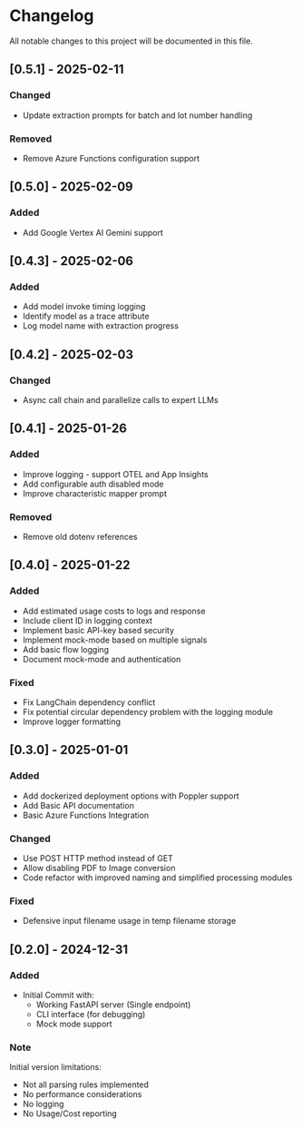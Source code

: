 # Changelog

All notable changes to this project will be documented in this file.

## [0.5.1] - 2025-02-11

### Changed
- Update extraction prompts for batch and lot number handling

### Removed
- Remove Azure Functions configuration support

## [0.5.0] - 2025-02-09

### Added
- Add Google Vertex AI Gemini support

## [0.4.3] - 2025-02-06

### Added
- Add model invoke timing logging
- Identify model as a trace attribute
- Log model name with extraction progress

## [0.4.2] - 2025-02-03

### Changed
- Async call chain and parallelize calls to expert LLMs

## [0.4.1] - 2025-01-26

### Added
- Improve logging - support OTEL and App Insights
- Add configurable auth disabled mode
- Improve characteristic mapper prompt

### Removed
- Remove old dotenv references

## [0.4.0] - 2025-01-22

### Added
- Add estimated usage costs to logs and response
- Include client ID in logging context
- Implement basic API-key based security
- Implement mock-mode based on multiple signals
- Add basic flow logging
- Document mock-mode and authentication

### Fixed
- Fix LangChain dependency conflict
- Fix potential circular dependency problem with the logging module
- Improve logger formatting

## [0.3.0] - 2025-01-01

### Added
- Add dockerized deployment options with Poppler support
- Add Basic API documentation
- Basic Azure Functions Integration

### Changed
- Use POST HTTP method instead of GET
- Allow disabling PDF to Image conversion
- Code refactor with improved naming and simplified processing modules

### Fixed
- Defensive input filename usage in temp filename storage

## [0.2.0] - 2024-12-31

### Added
- Initial Commit with:
  - Working FastAPI server (Single endpoint)
  - CLI interface (for debugging)
  - Mock mode support

### Note
Initial version limitations:
- Not all parsing rules implemented
- No performance considerations
- No logging
- No Usage/Cost reporting
